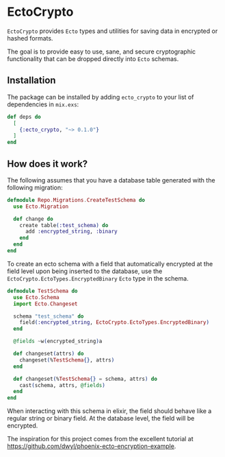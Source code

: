 # EctoCrypto

`EctoCrypto` provides `Ecto` types and utilities for saving data in encrypted
or hashed formats.

The goal is to provide easy to use, sane, and secure cryptographic
functionality that can be dropped directly into `Ecto` schemas.

## Installation

The package can be installed by adding `ecto_crypto` to your list of
dependencies in `mix.exs`:


```elixir
def deps do
  [
    {:ecto_crypto, "~> 0.1.0"}
  ]
end
```

## How does it work?

The following assumes that you have a database table generated with the following migration:

```elixir
defmodule Repo.Migrations.CreateTestSchema do
  use Ecto.Migration

  def change do
    create table(:test_schema) do
      add :encrypted_string, :binary
    end
  end
end
```

To create an ecto schema with a field that automatically encrypted at the field
level upon being inserted to the database, use the
`EctoCrypto.EctoTypes.EncryptedBinary` `Ecto` type in the schema.

```elixir
defmodule TestSchema do
  use Ecto.Schema
  import Ecto.Changeset

  schema "test_schema" do
    field(:encrypted_string, EctoCrypto.EctoTypes.EncryptedBinary)
  end

  @fields ~w(encrypted_string)a

  def changeset(attrs) do
    changeset(%TestSchema{}, attrs)
  end

  def changeset(%TestSchema{} = schema, attrs) do
    cast(schema, attrs, @fields)
  end
end
```

When interacting with this schema in elixir, the field should behave like a
regular string or binary field. At the database level, the field will be
encrypted.

The inspiration for this project comes from the excellent tutorial at
https://github.com/dwyl/phoenix-ecto-encryption-example.
